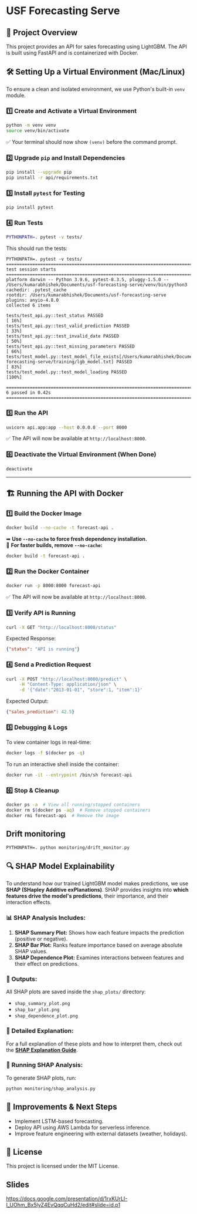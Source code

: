 # USF Forecasting Serve

## 📌 Project Overview
This project provides an API for sales forecasting using LightGBM. The API is built using FastAPI and is containerized with Docker.

## 🛠 Setting Up a Virtual Environment (Mac/Linux)

To ensure a clean and isolated environment, we use Python's built-in `venv` module.

### 1️⃣ Create and Activate a Virtual Environment
```bash
python -m venv venv
source venv/bin/activate
```
✅ Your terminal should now show `(venv)` before the command prompt.

### 2️⃣ Upgrade `pip` and Install Dependencies
```bash
pip install --upgrade pip
pip install -r api/requirements.txt
```

### 3️⃣ Install `pytest` for Testing
```bash
pip install pytest
```

### 4️⃣ Run Tests
```bash
PYTHONPATH=. pytest -v tests/
```
This should run the tests:
```
PYTHONPATH=. pytest -v tests/
============================================================================================= test session starts ==============================================================================================
platform darwin -- Python 3.9.6, pytest-8.3.5, pluggy-1.5.0 -- /Users/kumarabhishek/Documents/usf-forecasting-serve/venv/bin/python3
cachedir: .pytest_cache
rootdir: /Users/kumarabhishek/Documents/usf-forecasting-serve
plugins: anyio-4.8.0
collected 6 items

tests/test_api.py::test_status PASSED                                                                                                                                                                    [ 16%]
tests/test_api.py::test_valid_prediction PASSED                                                                                                                                                          [ 33%]
tests/test_api.py::test_invalid_date PASSED                                                                                                                                                              [ 50%]
tests/test_api.py::test_missing_parameters PASSED                                                                                                                                                        [ 66%]
tests/test_model.py::test_model_file_exists[/Users/kumarabhishek/Documents/usf-forecasting-serve/training/lgb_model.txt] PASSED                                                                          [ 83%]
tests/test_model.py::test_model_loading PASSED                                                                                                                                                           [100%]

============================================================================================== 6 passed in 0.42s ===============================================================================================
```


### 5️⃣ Run the API
```bash
uvicorn api.app:app --host 0.0.0.0 --port 8000
```
✅ The API will now be available at `http://localhost:8000`.

### 6️⃣ Deactivate the Virtual Environment (When Done)
```bash
deactivate
```

---

## 🏗 Running the API with Docker

### 1️⃣ Build the Docker Image
```bash
docker build --no-cache -t forecast-api .
```
➡ **Use `--no-cache` to force fresh dependency installation.**  
🚀 **For faster builds, remove `--no-cache`:**
```bash
docker build -t forecast-api .
```

### 2️⃣ Run the Docker Container
```bash
docker run -p 8000:8000 forecast-api
```
✅ The API will now be available at `http://localhost:8000`.

### 3️⃣ Verify API is Running
```bash
curl -X GET "http://localhost:8000/status"
```
Expected Response:
```json
{"status": "API is running"}
```

### 4️⃣ Send a Prediction Request
```bash
curl -X POST "http://localhost:8000/predict" \
     -H "Content-Type: application/json" \
     -d '{"date":"2013-01-01", "store":1, "item":1}'
```
Expected Output:
```json
{"sales_prediction": 42.5}
```

### 5️⃣ Debugging & Logs
To view container logs in real-time:
```bash
docker logs -f $(docker ps -q)
```

To run an interactive shell inside the container:
```bash
docker run -it --entrypoint /bin/sh forecast-api
```

### 6️⃣ Stop & Cleanup
```bash
docker ps -a  # View all running/stopped containers
docker rm $(docker ps -aq)  # Remove stopped containers
docker rmi forecast-api  # Remove the image
```

## Drift monitoring
```
PYTHONPATH=. python monitoring/drift_monitor.py
```

## 🔍 SHAP Model Explainability

To understand how our trained LightGBM model makes predictions, we use **SHAP (SHapley Additive exPlanations)**. SHAP provides insights into **which features drive the model's predictions**, their importance, and their interaction effects.

### 📊 SHAP Analysis Includes:
1. **SHAP Summary Plot:** Shows how each feature impacts the prediction (positive or negative).  
2. **SHAP Bar Plot:** Ranks feature importance based on average absolute SHAP values.  
3. **SHAP Dependence Plot:** Examines interactions between features and their effect on predictions.

### 📁 Outputs:
All SHAP plots are saved inside the `shap_plots/` directory:
- `shap_summary_plot.png`
- `shap_bar_plot.png`
- `shap_dependence_plot.png`

### 📜 Detailed Explanation:
For a full explanation of these plots and how to interpret them, check out the **[SHAP Explanation Guide](./shap_plots/shap_explanation.md)**.

### 📌 Running SHAP Analysis:
To generate SHAP plots, run:
```bash
python monitoring/shap_analysis.py
```

## 🚀 Improvements & Next Steps
- Implement LSTM-based forecasting.
- Deploy API using AWS Lambda for serverless inference.
- Improve feature engineering with external datasets (weather, holidays).

## 📜 License
This project is licensed under the MIT License.


## Slides
https://docs.google.com/presentation/d/1rxKUrLI-I_UOhm_Bx5lyZ4EvQqqCuHd2/edit#slide=id.p1
